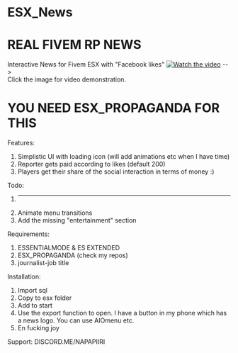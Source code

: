# ESX_News
# REAL FIVEM RP NEWS

Interactive News for Fivem ESX with "Facebook likes"
[![Watch the video](https://i.imgur.com/NQzEMnE.jpg)](https://i.gyazo.com/e0389a1b6e44293c118e8758b23903e2.mp4)
-->  
Click the image for video demonstration.

# YOU NEED ESX_PROPAGANDA FOR THIS

Features:
1. Simplistic UI with loading icon (will add animations etc when I have time)
2. Reporter gets paid according to likes (default 200)
3. Players get their share of the social interaction in terms of money :)

Todo:  
1. -----  
2. Animate menu transitions
3. Add the missing "entertainment" section

Requirements:
1. ESSENTIALMODE & ES EXTENDED
2. ESX_PROPAGANDA (check my repos)
3. journalist-job title

Installation:
1. Import sql
2. Copy to esx folder
3. Add to start
4. Use the export function to open. I have a button in my phone which has a news logo. You can use AIOmenu etc.
5. En fucking joy

Support:
DISCORD.ME/NAPAPIIRI
